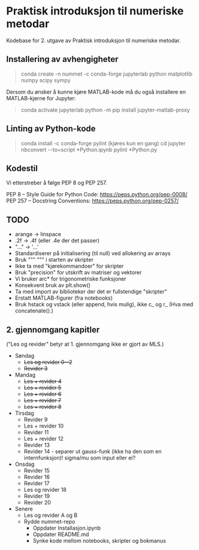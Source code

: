 # Praktisk introduksjon til numeriske metodar
Kodebase for 2. utgave av Praktisk introduksjon til numeriske metodar.

## Installering av avhengigheter
> conda create -n nummet -c conda-forge jupyterlab python matplotlib numpy scipy sympy

Dersom du ønsker å kunne kjøre MATLAB-kode må du også installere en MATLAB-kjerne for Jupyter:
> conda activate jupyterlab
> python -m pip install jupyter-matlab-proxy

## Linting av Python-kode
> conda install -c conda-forge pylint (kjøres kun en gang)
> cd <kapittel> 
> jupyter nbconvert --to=script *Python.ipynb
> pylint *Python.py

## Kodestil
Vi etterstreber å følge PEP 8 og PEP 257.

PEP 8 – Style Guide for Python Code: https://peps.python.org/pep-0008/
PEP 257 – Docstring Conventions: https://peps.python.org/pep-0257/

## TODO
* arange -> linspace
* .2f -> .4f (eller .4e der det passer)
* "..." -> '...'
* Standardiserer på initialisering (til null) ved allokering av arrays
* Bruk """ """ i starten av skripter
* Ikke ta med "kjørekommandoer" for skripter
* Bruk "precision" for utskrift av matriser og vektorer
* Vi bruker arc* for trigonometriske funksjoner
* Konsekvent bruk av plt.show()
* Ta med import av biblioteker der det er fullstendige "skripter"
* Erstatt MATLAB-figurer (fra notebooks)
* Bruk hstack og vstack (eller append, hvis mulig), ikke c_ og r_ (Hva med concatenate().)

## 2. gjennomgang kapitler
("Les og revider" betyr at 1. gjennomgang ikke er gjort av MLS.)

* Søndag
    * ~~Les og revider 0--2~~
    * ~~Revider 3~~
* Mandag
    * ~~Les + revider 4~~
    * ~~Les + revider 5~~
    * ~~Les + revider 6~~
    * ~~Les + revider 7~~
    * ~~Les + revider 8~~
* Tirsdag
    * Revider 9
    * Les + revider 10
    * Revider 11
    * Les + revider 12
    * Revider 13
    * Revider 14 - separer ut gauss-funk (ikke ha den som en internfunksjon)! sigma/mu som input eller ei?
* Onsdag
    * Revider 15
    * Revider 16
    * Revider 17
    * Les og revider 18
    * Revider 19
    * Revider 20
* Senere
    * Les og revider A og B
    * Rydde nummet-repo
        * Oppdater Installasjon.ipynb
        * Oppdater README.md
        * Synke kode mellom notebooks, skripter og bokmanus
